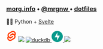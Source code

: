 


### [morg.info](https://morg.info) • <a href="https://twitter.com/mrgnw"> @mrgnw </a> • [dotfiles](https://github.com/mrgnw/dotfiles)

🐍🦊 Python + [Svelte](https://svelte.dev) 

<div>
         <a href="https://svelte.dev"><img src="https://raw.githubusercontent.com/sveltejs/branding/master/svelte-logo.svg" width="28"></img></a>
         <img src="https://upload.wikimedia.org/wikipedia/commons/archive/c/c3/20220821155028%21Python-logo-notext.svg" width="30"></img>
         <a href="https://duckdb.org">
         <img alt="duckdb" src="https://raw.githubusercontent.com/duckdb/duckdb-web/b62f80aa44f68e98d5512cf9aae876d0956aa260/images/duckdb-circle.svg" width="32"></img>
         </a>
         <a href="https://fastapi.tiangolo.com">
                  <img alt="fastapi" src="img/fastapi.svg" width="30"></img>
         </a>
         <a href="https://postgresql.org">
         <img src="https://wiki.postgresql.org/images/a/a4/PostgreSQL_logo.3colors.svg" width="28"></img>
         </a>
         
         
<div>
